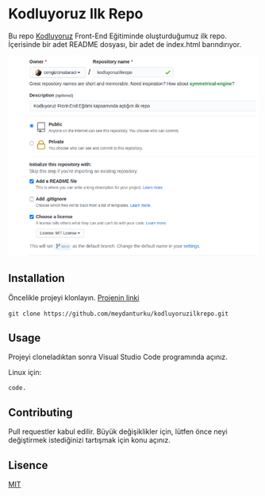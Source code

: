 # Kodluyoruz Ilk Repo

Bu repo [Kodluyoruz](https://www.kodluyoruz.org/) Front-End Eğitiminde oluşturduğumuz ilk repo. İçerisinde bir adet README dosyası, bir adet de index.html barındırıyor.

![](https://github.com/Kodluyoruz/taskforce/blob/main/git/odev1/figures/github.png)

## Installation

Öncelikle projeyi klonlayın. [Projenin linki](https://github.com/meydanturku/kodluyoruzilkrepo.git)

` git clone https://github.com/meydanturku/kodluyoruzilkrepo.git `

## Usage

Projeyi cloneladıktan sonra Visual Studio Code programında açınız.

Linux için:

``` cd kodluyoruzilkrepo
code.
```


## Contributing

Pull requestler kabul edilir. Büyük değişiklikler için, lütfen önce neyi değiştirmek istediğinizi tartışmak için konu açınız.

## Lisence 

[MIT](https://choosealicense.com/licenses/mit/)
